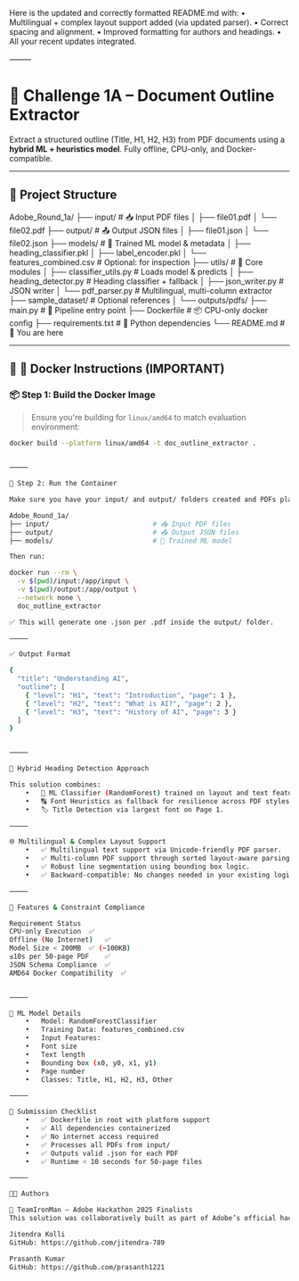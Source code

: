 Here is the updated and correctly formatted README.md with:
	•	Multilingual + complex layout support added (via updated parser).
	•	Correct spacing and alignment.
	•	Improved formatting for authors and headings.
	•	All your recent updates integrated.

⸻


# 🧠 Challenge 1A – Document Outline Extractor

Extract a structured outline (Title, H1, H2, H3) from PDF documents using a **hybrid ML + heuristics model**. Fully offline, CPU-only, and Docker-compatible.

---

## 📁 Project Structure

Adobe_Round_1a/
├── input/                          # 📥 Input PDF files
│   ├── file01.pdf
│   └── file02.pdf
├── output/                         # 📤 Output JSON files
│   ├── file01.json
│   └── file02.json
├── models/                         # 🤖 Trained ML model & metadata
│   ├── heading_classifier.pkl
│   ├── label_encoder.pkl
│   └── features_combined.csv       # Optional: for inspection
├── utils/                          # 🔧 Core modules
│   ├── classifier_utils.py         # Loads model & predicts
│   ├── heading_detector.py         # Heading classifier + fallback
│   ├── json_writer.py              # JSON writer
│   └── pdf_parser.py               # Multilingual, multi-column extractor
├── sample_dataset/                 # Optional references
│   └── outputs/pdfs/
├── main.py                         # 🚀 Pipeline entry point
├── Dockerfile                      # 📦 CPU-only docker config
├── requirements.txt                # 🧰 Python dependencies
└── README.md                       # 📘 You are here

---

## 🐳 🔧 Docker Instructions (IMPORTANT)

### 📦 Step 1: Build the Docker Image

> Ensure you're building for `linux/amd64` to match evaluation environment:

```bash
docker build --platform linux/amd64 -t doc_outline_extractor .


⸻

🚀 Step 2: Run the Container

Make sure you have your input/ and output/ folders created and PDFs placed inside input/.

Adobe_Round_1a/
├── input/                          # 📥 Input PDF files
├── output/                         # 📤 Output JSON files
├── models/                         # 🤖 Trained ML model

Then run:

docker run --rm \
  -v $(pwd)/input:/app/input \
  -v $(pwd)/output:/app/output \
  --network none \
  doc_outline_extractor

✅ This will generate one .json per .pdf inside the output/ folder.

⸻

✅ Output Format

{
  "title": "Understanding AI",
  "outline": [
    { "level": "H1", "text": "Introduction", "page": 1 },
    { "level": "H2", "text": "What is AI?", "page": 2 },
    { "level": "H3", "text": "History of AI", "page": 3 }
  ]
}


⸻

🧠 Hybrid Heading Detection Approach

This solution combines:
	•	🤖 ML Classifier (RandomForest) trained on layout and text features.
	•	🔠 Font Heuristics as fallback for resilience across PDF styles.
	•	🏷️ Title Detection via largest font on Page 1.

⸻

🌐 Multilingual & Complex Layout Support
	•	✅ Multilingual text support via Unicode-friendly PDF parser.
	•	✅ Multi-column PDF support through sorted layout-aware parsing.
	•	✅ Robust line segmentation using bounding box logic.
	•	✅ Backward-compatible: No changes needed in your existing logic.

⸻

🎯 Features & Constraint Compliance

Requirement	Status
CPU-only Execution	✅
Offline (No Internet)	✅
Model Size < 200MB	✅ (~100KB)
≤10s per 50-page PDF	✅
JSON Schema Compliance	✅
AMD64 Docker Compatibility	✅


⸻

🧪 ML Model Details
	•	Model: RandomForestClassifier
	•	Training Data: features_combined.csv
	•	Input Features:
	•	Font size
	•	Text length
	•	Bounding box (x0, y0, x1, y1)
	•	Page number
	•	Classes: Title, H1, H2, H3, Other

⸻

📌 Submission Checklist
	•	✅ Dockerfile in root with platform support
	•	✅ All dependencies containerized
	•	✅ No internet access required
	•	✅ Processes all PDFs from input/
	•	✅ Outputs valid .json for each PDF
	•	✅ Runtime < 10 seconds for 50-page files

⸻

👨‍💻 Authors

👥 TeamIronMan – Adobe Hackathon 2025 Finalists
This solution was collaboratively built as part of Adobe’s official hackathon challenge.

Jitendra Kolli
GitHub: https://github.com/jitendra-789

Prasanth Kumar
GitHub: https://github.com/prasanth1221
